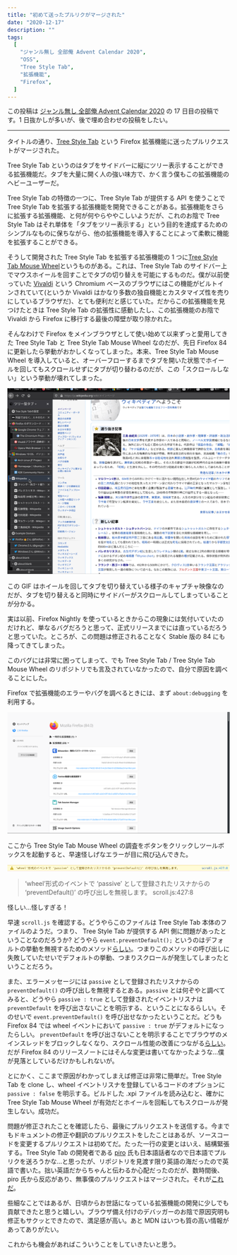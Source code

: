 ```yaml
---
title: "初めて送ったプルリクがマージされた"
date: "2020-12-17"
description: ""
tags:
  [
    "ジャンル無し 全部俺 Advent Calendar 2020",
    "OSS",
    "Tree Style Tab",
    "拡張機能",
    "Firefox",
  ]
---
```


この投稿は [ジャンル無し 全部俺 Advent Calendar 2020](https://adventar.org/calendars/5495) の 17 日目の投稿です。1 日抜かしが多いが、後で埋め合わせの投稿をしたい。

---

タイトルの通り、[Tree Style Tab](https://addons.mozilla.org/ja/firefox/addon/tree-style-tab/) という Firefox 拡張機能に送ったプルリクエストがマージされた。

Tree Style Tab というのはタブをサイドバーに縦にツリー表示することができる拡張機能だ。タブを大量に開く人の強い味方で、かく言う僕もこの拡張機能のヘビーユーザーだ。

Tree Style Tab の特徴の一つに、Tree Style Tab が提供する API を使うことで Tree Style Tab を拡張する拡張機能を開発できることがある。拡張機能をさらに拡張する拡張機能、と何が何やらややこしいようだが、これのお陰で Tree Style Tab はそれ単体を「タブをツリー表示する」という目的を達成するためのシンプルなものに保ちながら、他の拡張機能を導入することによって柔軟に機能を拡張することができる。

そうして開発された Tree Style Tab を拡張する拡張機能の 1 つに[Tree Style Tab Mouse Wheel](https://addons.mozilla.org/ja/firefox/addon/tree-style-tab-mouse-wheel/)というものがある。これは、Tree Style Tab のサイドバー上でマウスホイールを回すことでタブの切り替えを可能にするものだ。僕が以前使っていた [Vivaldi](https://vivaldi.com/ja/) という Chromium ベースのブラウザにはこの機能がビルトインされていて(というか Vivaldi はかなり多数の独自機能とカスタマイズ性を売りにしているブラウザだ)、とても便利だと感じていた。だからこの拡張機能を見つけたときは Tree Style Tab の拡張性に感動したし、この拡張機能のお陰で Vivaldi から Firefox に移行する最後の障壁が取り除かれた。

そんなわけで Firefox をメインブラウザとして使い始めて以来ずっと愛用してきた Tree Style Tab と Tree Style Tab Mouse Wheel なのだが、先日 Firefox 84 に更新したら挙動がおかしくなってしまった。本来、Tree Style Tab Mouse Wheel を導入していると、オーバーフローするまでタブを開いた状態でホイールを回してもスクロールせずにタブが切り替わるのだが、この「スクロールしない」という挙動が壊れてしまった。

![](./not_only_switches_tab_but_also_scrolls.gif)

この GIF はホイールを回してタブを切り替えている様子のキャプチャ映像なのだが、タブを切り替えると同時にサイドバーがスクロールしてしまっていることが分かる。

実は以前、Firefox Nightly を使っているときからこの現象には気付いていたのだけれど、単なるバグだろうと思って、正式リリースまでには直っているだろうと思っていた。ところが、この問題は修正されることなく Stable 版の 84 にも降ってきてしまった。

このバグには非常に困ってしまって、でも Tree Style Tab / Tree Style Tab Mouse Wheel のリポジトリでも言及されていなかったので、自分で原因を調べることにした。

Firefox で拡張機能のエラーやバグを調べるときには、まず `about:debugging` を利用する。

![](./about_debugging.png)

ここから Tree Style Tab Mouse Wheel の調査をボタンをクリックしツールボックスを起動すると、早速怪しげなエラーが目に飛び込んできた。

![](./error_in_tstmh.png)

> ‘wheel’形式のイベントで ‘passive’ として登録されたリスナからの ‘preventDefault()’ の呼び出しを無視します。 scroll.js:427:8

怪しい...怪しすぎる！

早速 `scroll.js` を確認する。どうやらこのファイルは Tree Style Tab 本体のファイルのようだ。つまり、 Tree Style Tab が提供する API 側に問題があったということなのだろうか? どうやら `event.preventDefault();` というのはデフォルトの挙動を無視するためのメソッド[らしい](https://developer.mozilla.org/ja/docs/Web/API/Event/preventDefault)。つまりこのメソッドの呼び出しに失敗していたせいでデフォルトの挙動、つまりスクロールが発生してしまったということだろう。

また、エラーメッセージには `passive` として登録されたリスナからの `preventDefault()` の呼び出しを無視するとある。`passive` とは何ぞやと調べてみると、どうやら `passive : true` として登録されたイベントリスナは `preventDefault` を呼び出さないことを明示する、ということになるらしい。そのせいで `event.preventDefault()` を呼び出せなかったということだ。どうも Firefox 84 では wheel イベントにおいて `passive : true` がデフォルトになったらしい。 `preventDefault` を呼び出さないことを明示することでブラウザのメインスレッドをブロックしなくなり、スクロール性能の改善につながる[らしい](https://developer.mozilla.org/ja/docs/Web/API/EventTarget/addEventListener#Improving_scrolling_performance_with_passive_listeners)。だが Firefox 84 のリリースノートにはそんな変更は書いてなかったような...僕が見落としているだけかもしれないが。

とにかく、ここまで原因がわかってしまえば修正は非常に簡単だ。Tree Style Tab を clone し、wheel イベントリスナを登録しているコードのオプションに `passive : false` を明示する。ビルドした .xpi ファイルを読み込むと、確かに Tree Style Tab Mouse Wheel が有効だとホイールを回転してもスクロールが発生しない。成功だ。

問題が修正されたことを確認したら、最後にプルリクエストを送信する。今までもドキュメントの修正や翻訳のプルリクエストをしたことはあるが、ソースコードを変更するプルリクエストは初めてだ。たった一行の変更とはいえ、結構緊張する。Tree Style Tab の開発者である [piro](https://twitter.com/piro_or/) 氏も日本語話者なので日本語でプルリクを送ろうかな...と思ったが、リポジトリを見渡す限り英語の海だったので英語で書いた。拙い英語だからちゃんと伝わるか心配だったのだが、数時間後、piro 氏から反応があり、無事僕のプルリクエストはマージされた。それが[これだ](https://github.com/piroor/treestyletab/pull/2784)。

些細なことではあるが、日頃からお世話になっている拡張機能の開発に少しでも貢献できたと思うと嬉しい。ブラウザ備え付けのデバッガーのお陰で原因究明も修正もサクッとできたので、満足感が高い。あと MDN はいつも質の高い情報があってありがたい。

これからも機会があればこういうことをしていきたいと思う。
